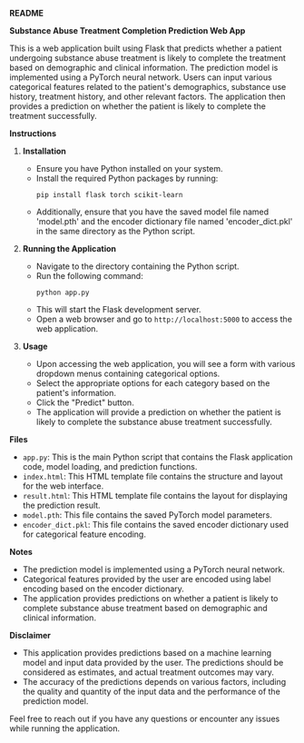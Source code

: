 **README**

**Substance Abuse Treatment Completion Prediction Web App**

This is a web application built using Flask that predicts whether a patient undergoing substance abuse treatment is likely to complete the treatment based on demographic and clinical information. The prediction model is implemented using a PyTorch neural network. Users can input various categorical features related to the patient's demographics, substance use history, treatment history, and other relevant factors. The application then provides a prediction on whether the patient is likely to complete the treatment successfully.

**Instructions**

1. **Installation**

   - Ensure you have Python installed on your system.
   - Install the required Python packages by running:
     ```
     pip install flask torch scikit-learn
     ```
   - Additionally, ensure that you have the saved model file named 'model.pth' and the encoder dictionary file named 'encoder_dict.pkl' in the same directory as the Python script.

2. **Running the Application**

   - Navigate to the directory containing the Python script.
   - Run the following command:
     ```
     python app.py
     ```
   - This will start the Flask development server.
   - Open a web browser and go to `http://localhost:5000` to access the web application.

3. **Usage**

   - Upon accessing the web application, you will see a form with various dropdown menus containing categorical options.
   - Select the appropriate options for each category based on the patient's information.
   - Click the "Predict" button.
   - The application will provide a prediction on whether the patient is likely to complete the substance abuse treatment successfully.

**Files**

- `app.py`: This is the main Python script that contains the Flask application code, model loading, and prediction functions.
- `index.html`: This HTML template file contains the structure and layout for the web interface.
- `result.html`: This HTML template file contains the layout for displaying the prediction result.
- `model.pth`: This file contains the saved PyTorch model parameters.
- `encoder_dict.pkl`: This file contains the saved encoder dictionary used for categorical feature encoding.

**Notes**

- The prediction model is implemented using a PyTorch neural network.
- Categorical features provided by the user are encoded using label encoding based on the encoder dictionary.
- The application provides predictions on whether a patient is likely to complete substance abuse treatment based on demographic and clinical information.

**Disclaimer**

- This application provides predictions based on a machine learning model and input data provided by the user. The predictions should be considered as estimates, and actual treatment outcomes may vary.
- The accuracy of the predictions depends on various factors, including the quality and quantity of the input data and the performance of the prediction model.

Feel free to reach out if you have any questions or encounter any issues while running the application.
